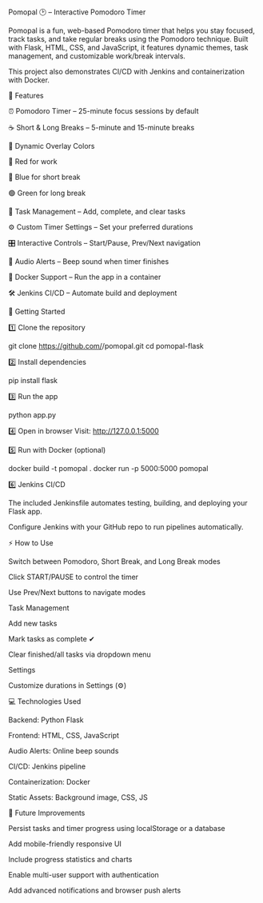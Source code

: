 Pomopal 🕑 – Interactive Pomodoro Timer

Pomopal is a fun, web-based Pomodoro timer that helps you stay focused, track tasks, and take regular breaks using the Pomodoro technique.
Built with Flask, HTML, CSS, and JavaScript, it features dynamic themes, task management, and customizable work/break intervals.

This project also demonstrates CI/CD with Jenkins and containerization with Docker.

🌟 Features

⏰ Pomodoro Timer – 25-minute focus sessions by default

☕ Short & Long Breaks – 5-minute and 15-minute breaks

🎨 Dynamic Overlay Colors

🔴 Red for work

🔵 Blue for short break

🟢 Green for long break

📝 Task Management – Add, complete, and clear tasks

⚙️ Custom Timer Settings – Set your preferred durations

🎛️ Interactive Controls – Start/Pause, Prev/Next navigation

🔔 Audio Alerts – Beep sound when timer finishes

🐳 Docker Support – Run the app in a container

🛠️ Jenkins CI/CD – Automate build and deployment

🚀 Getting Started

1️⃣ Clone the repository

git clone https://github.com/<your-username>/pomopal.git
cd pomopal-flask


2️⃣ Install dependencies

pip install flask


3️⃣ Run the app

python app.py


4️⃣ Open in browser
Visit: http://127.0.0.1:5000

5️⃣ Run with Docker (optional)

docker build -t pomopal .
docker run -p 5000:5000 pomopal


6️⃣ Jenkins CI/CD

The included Jenkinsfile automates testing, building, and deploying your Flask app.

Configure Jenkins with your GitHub repo to run pipelines automatically.

⚡ How to Use

Switch between Pomodoro, Short Break, and Long Break modes

Click START/PAUSE to control the timer

Use Prev/Next buttons to navigate modes

Task Management

Add new tasks

Mark tasks as complete ✔

Clear finished/all tasks via dropdown menu

Settings

Customize durations in Settings (⚙)

💻 Technologies Used

Backend: Python Flask

Frontend: HTML, CSS, JavaScript

Audio Alerts: Online beep sounds

CI/CD: Jenkins pipeline

Containerization: Docker

Static Assets: Background image, CSS, JS

🌱 Future Improvements

Persist tasks and timer progress using localStorage or a database

Add mobile-friendly responsive UI

Include progress statistics and charts

Enable multi-user support with authentication

Add advanced notifications and browser push alerts